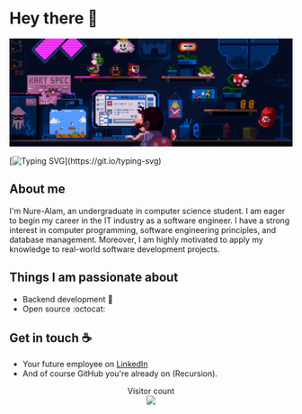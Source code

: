 # Hey there :wave:

<img src="https://github.com/Nure-A1am/Nure-A1am/blob/main/resource/coding_animation.gif" alt="Hello world">

[![Typing SVG](https://readme-typing-svg.demolab.com?font=Roboto&weight=900&size=30&duration=3000&pause=1000&color=1DBF73&width=600&height=45&lines=Expert+with+Web+Developement;Expert+with+Android+Developement;Expert+with+Back-end+Development;)](https://git.io/typing-svg)

## About me

I'm Nure-Alam, an undergraduate in computer science student. I am eager to begin my career in the IT industry as a software engineer. I have a strong interest in computer programming, software engineering principles, and database management. Moreover, I am highly motivated to apply my knowledge to real-world software development projects.


## Things I am passionate about

- Backend development :robot:
- Open source :octocat:

## Get in touch :coffee:

- Your future employee on [LinkedIn](https://www.linkedin.com/in/nure-alam)
- And of course GitHub you're already on (Recursion).

<p align="center"> 
  Visitor count<br>
  <img src="https://profile-counter.glitch.me/Nure-A1am/count.svg" />
</p>


<!--
**this** is a ✨ _special_ ✨ repository because its `README.md` (this file) appears on your GitHub profile.

Here are some ideas to get you started:

- 🔭 I’m currently working on ...
- 🌱 I’m currently learning ...
- 👯 I’m looking to collaborate on ...
- 🤔 I’m looking for help with ...
- 💬 Ask me about ...
- 📫 How to reach me: ...
- 😄 Pronouns: ...
- ⚡ Fun fact: ...
-->

